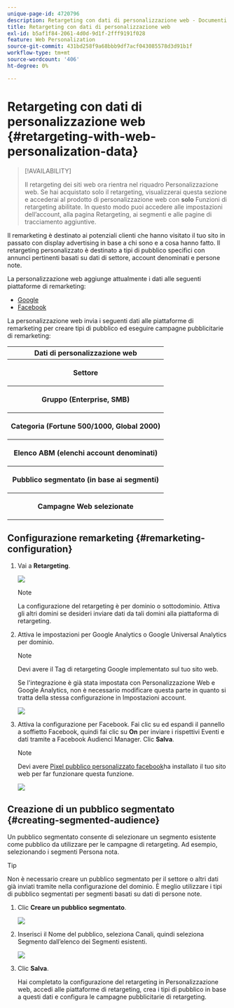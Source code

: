 ```yaml
---
unique-page-id: 4720796
description: Retargeting con dati di personalizzazione web - Documenti Marketo - Documentazione del prodotto
title: Retargeting con dati di personalizzazione web
exl-id: b5af1f84-2061-4d0d-9d1f-2fff9191f028
feature: Web Personalization
source-git-commit: 431bd258f9a68bbb9df7acf043085578d3d91b1f
workflow-type: tm+mt
source-wordcount: '406'
ht-degree: 0%

---
```


# Retargeting con dati di personalizzazione web {#retargeting-with-web-personalization-data}

>[!AVAILABILITY]
>
>Il retargeting dei siti web ora rientra nel riquadro Personalizzazione web. Se hai acquistato solo il retargeting, visualizzerai questa sezione e accederai al prodotto di personalizzazione web con **solo** Funzioni di retargeting abilitate. In questo modo puoi accedere alle impostazioni dell’account, alla pagina Retargeting, ai segmenti e alle pagine di tracciamento aggiuntive.

Il remarketing è destinato ai potenziali clienti che hanno visitato il tuo sito in passato con display advertising in base a chi sono e a cosa hanno fatto. Il retargeting personalizzato è destinato a tipi di pubblico specifici con annunci pertinenti basati su dati di settore, account denominati e persone note.

La personalizzazione web aggiunge attualmente i dati alle seguenti piattaforme di remarketing:

* [Google](/help/marketo/product-docs/web-personalization/website-retargeting/personalized-remarketing-in-google.md)
* [Facebook](/help/marketo/product-docs/web-personalization/website-retargeting/personalized-remarketing-in-facebook.md)

La personalizzazione web invia i seguenti dati alle piattaforme di remarketing per creare tipi di pubblico ed eseguire campagne pubblicitarie di remarketing:

<table> 
 <tbody> 
  <tr> 
   <th colspan="1">Dati di personalizzazione web</th> 
  </tr> 
  <tr> 
   <th><p>Settore</p></th> 
  </tr> 
  <tr> 
   <th><p>Gruppo (Enterprise, SMB)</p></th> 
  </tr> 
  <tr> 
   <th><p>Categoria (Fortune 500/1000, Global 2000)</p></th> 
  </tr> 
  <tr> 
   <th><p>Elenco ABM (elenchi account denominati)</p></th> 
  </tr> 
  <tr> 
   <th><p>Pubblico segmentato (in base ai segmenti)</p></th> 
  </tr> 
  <tr> 
   <th><p>Campagne Web selezionate</p></th> 
  </tr> 
 </tbody> 
</table>

## Configurazione remarketing {#remarketing-configuration}

1. Vai a **Retargeting**.

   ![](assets/one.png)

   >[!NOTE]
   >
   >La configurazione del retargeting è per dominio o sottodominio. Attiva gli altri domini se desideri inviare dati da tali domini alla piattaforma di retargeting.

1. Attiva le impostazioni per Google Analytics o Google Universal Analytics per dominio.

   >[!NOTE]
   >
   >Devi avere il Tag di retargeting Google implementato sul tuo sito web.
   >
   >Se l&#39;integrazione è già stata impostata con Personalizzazione Web e Google Analytics, non è necessario modificare questa parte in quanto si tratta della stessa configurazione in Impostazioni account.

   ![](assets/two.png)

1. Attiva la configurazione per Facebook. Fai clic su ed espandi il pannello a soffietto Facebook, quindi fai clic su **On** per inviare i rispettivi Eventi e dati tramite a Facebook Audienci Manager. Clic **Salva**.

   >[!NOTE]
   >
   >Devi avere [Pixel pubblico personalizzato facebook](https://developers.facebook.com/docs/ads-for-websites/website-custom-audiences/getting-started#install-the-pixel)ha installato il tuo sito web per far funzionare questa funzione.

   ![](assets/three.png)

## Creazione di un pubblico segmentato {#creating-segmented-audience}

Un pubblico segmentato consente di selezionare un segmento esistente come pubblico da utilizzare per le campagne di retargeting. Ad esempio, selezionando i segmenti Persona nota.

>[!TIP]
>
>Non è necessario creare un pubblico segmentato per il settore o altri dati già inviati tramite nella configurazione del dominio. È meglio utilizzare i tipi di pubblico segmentati per segmenti basati su dati di persone note.

1. Clic **Creare un pubblico segmentato**.

   ![](assets/image2015-1-15-16-3a36-3a38.png)

1. Inserisci il Nome del pubblico, seleziona Canali, quindi seleziona Segmento dall’elenco dei Segmenti esistenti.

   ![](assets/image2015-1-15-16-3a40-3a17.png)

1. Clic **Salva**.

   Hai completato la configurazione del retargeting in Personalizzazione web, accedi alle piattaforme di retargeting, crea i tipi di pubblico in base a questi dati e configura le campagne pubblicitarie di retargeting.
